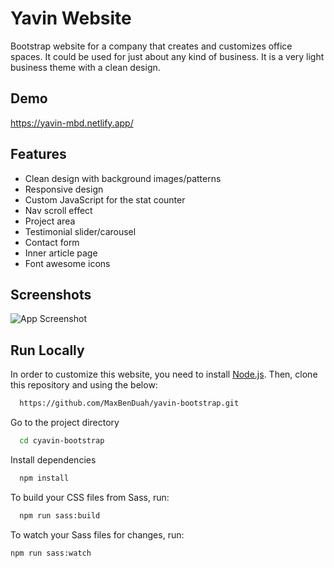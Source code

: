 # Yavin Website

Bootstrap website for a company that creates and customizes office spaces. It could be used for just about any kind of business. It is a very light business theme with a clean design.

## Demo

https://yavin-mbd.netlify.app/

## Features

- Clean design with background images/patterns
- Responsive design
- Custom JavaScript for the stat counter
- Nav scroll effect
- Project area
- Testimonial slider/carousel
- Contact form
- Inner article page
- Font awesome icons

## Screenshots

![App Screenshot](https://github.com/MaxBenDuah/miscellaneous-resources/blob/main/screenshot-yavin.png?raw=true)

## Run Locally

In order to customize this website, you need to install [Node.js](https://nodejs.org/en/). Then, clone this repository and using the below:

```bash
  https://github.com/MaxBenDuah/yavin-bootstrap.git
```

Go to the project directory

```bash
  cd cyavin-bootstrap
```

Install dependencies

```bash
  npm install
```

To build your CSS files from Sass, run:

```bash
  npm run sass:build
```

To watch your Sass files for changes, run:

```bash
npm run sass:watch
```
